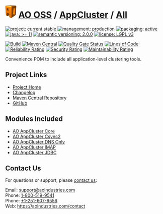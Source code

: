 # [<img src="ao-logo.png" alt="AO Logo" width="35" height="40">](https://github.com/ao-apps) [AO OSS](https://github.com/ao-apps/ao-oss) / [AppCluster](https://github.com/ao-apps/ao-appcluster) / [All](https://github.com/ao-apps/ao-appcluster-all)

[![project: current stable](https://oss.aoapps.com/ao-badges/project-current-stable.svg)](https://aoindustries.com/life-cycle#project-current-stable)
[![management: production](https://oss.aoapps.com/ao-badges/management-production.svg)](https://aoindustries.com/life-cycle#management-production)
[![packaging: active](https://oss.aoapps.com/ao-badges/packaging-active.svg)](https://aoindustries.com/life-cycle#packaging-active)  
[![java: &gt;= 11](https://oss.aoapps.com/ao-badges/java-11.svg)](https://docs.oracle.com/en/java/javase/11/docs/api/)
[![semantic versioning: 2.0.0](https://oss.aoapps.com/ao-badges/semver-2.0.0.svg)](http://semver.org/spec/v2.0.0.html)
[![license: LGPL v3](https://oss.aoapps.com/ao-badges/license-lgpl-3.0.svg)](https://www.gnu.org/licenses/lgpl-3.0)

[![Build](https://github.com/ao-apps/ao-appcluster-all/workflows/Build/badge.svg?branch=master)](https://github.com/ao-apps/ao-appcluster-all/actions?query=workflow%3ABuild)
[![Maven Central](https://maven-badges.herokuapp.com/maven-central/com.aoapps/ao-appcluster-all/badge.svg)](https://maven-badges.herokuapp.com/maven-central/com.aoapps/ao-appcluster-all)
[![Quality Gate Status](https://sonarcloud.io/api/project_badges/measure?branch=master&project=com.aoapps%3Aao-appcluster-all&metric=alert_status)](https://sonarcloud.io/dashboard?branch=master&id=com.aoapps%3Aao-appcluster-all)
[![Lines of Code](https://sonarcloud.io/api/project_badges/measure?branch=master&project=com.aoapps%3Aao-appcluster-all&metric=ncloc)](https://sonarcloud.io/component_measures?branch=master&id=com.aoapps%3Aao-appcluster-all&metric=ncloc)  
[![Reliability Rating](https://sonarcloud.io/api/project_badges/measure?branch=master&project=com.aoapps%3Aao-appcluster-all&metric=reliability_rating)](https://sonarcloud.io/component_measures?branch=master&id=com.aoapps%3Aao-appcluster-all&metric=Reliability)
[![Security Rating](https://sonarcloud.io/api/project_badges/measure?branch=master&project=com.aoapps%3Aao-appcluster-all&metric=security_rating)](https://sonarcloud.io/component_measures?branch=master&id=com.aoapps%3Aao-appcluster-all&metric=Security)
[![Maintainability Rating](https://sonarcloud.io/api/project_badges/measure?branch=master&project=com.aoapps%3Aao-appcluster-all&metric=sqale_rating)](https://sonarcloud.io/component_measures?branch=master&id=com.aoapps%3Aao-appcluster-all&metric=Maintainability)

Convenience POM to include all application-level clustering tools.

## Project Links
* [Project Home](https://oss.aoapps.com/appcluster/all/)
* [Changelog](https://oss.aoapps.com/appcluster/all/changelog)
* [Maven Central Repository](https://search.maven.org/artifact/com.aoapps/ao-appcluster-all)
* [GitHub](https://github.com/ao-apps/ao-appcluster-all)

## Modules Included
* [AO AppCluster Core](https://github.com/ao-apps/ao-appcluster-core)
* [AO AppCluster Csync2](https://github.com/ao-apps/ao-appcluster-csync2)
* [AO AppCluster DNS Only](https://github.com/ao-apps/ao-appcluster-dnsonly)
* [AO AppCluster IMAP](https://github.com/ao-apps/ao-appcluster-imap)
* [AO AppCluster JDBC](https://github.com/ao-apps/ao-appcluster-jdbc)

## Contact Us
For questions or support, please [contact us](https://aoindustries.com/contact):

Email: [support@aoindustries.com](mailto:support@aoindustries.com)  
Phone: [1-800-519-9541](tel:1-800-519-9541)  
Phone: [+1-251-607-9556](tel:+1-251-607-9556)  
Web: https://aoindustries.com/contact
